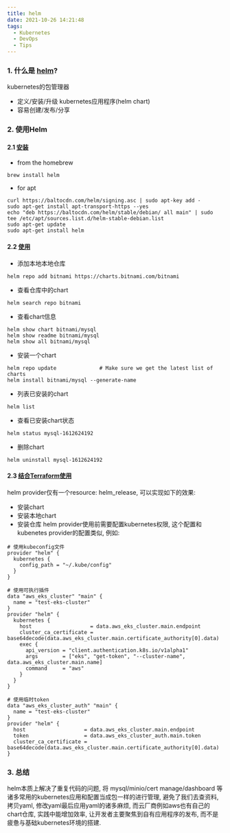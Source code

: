 ```yaml
---
title: helm
date: 2021-10-26 14:21:48
tags:
  - Kubernetes
  - DevOps
  - Tips
---
```


### 1. 什么是 [helm](https://helm.sh/)?
kubernetes的包管理器
- 定义/安装/升级 kubernetes应用程序(helm chart)
- 容易创建/发布/分享

### 2. 使用Helm

#### 2.1 [安装](https://helm.sh/docs/intro/install/)

- from the homebrew
```
brew install helm
```

- for apt
```
curl https://baltocdn.com/helm/signing.asc | sudo apt-key add -
sudo apt-get install apt-transport-https --yes
echo "deb https://baltocdn.com/helm/stable/debian/ all main" | sudo tee /etc/apt/sources.list.d/helm-stable-debian.list
sudo apt-get update
sudo apt-get install helm
```

#### 2.2 [使用](https://helm.sh/docs/intro/using_helm/)

- 添加本地本地仓库
```
helm repo add bitnami https://charts.bitnami.com/bitnami
```

- 查看仓库中的chart
```
helm search repo bitnami
```

- 查看chart信息
```
helm show chart bitnami/mysql
helm show readme bitnami/mysql
helm show all bitnami/mysql
```

- 安装一个chart
```
helm repo update              # Make sure we get the latest list of charts
helm install bitnami/mysql --generate-name
```

- 列表已安装的chart
```
helm list
```

- 查看已安装chart状态
```
helm status mysql-1612624192
```

- 删除chart
```
helm uninstall mysql-1612624192
```

#### 2.3 [结合Terraform使用](https://registry.terraform.io/providers/hashicorp/helm/latest/docs)

helm provider仅有一个resource: helm_release, 可以实现如下的效果:
- 安装chart
- 安装本地chart
- 安装仓库 
helm provider使用前需要配置kubernetes权限, 这个配置和kubenetes provider的配置类似, 例如:
```
# 使用kubeconfig文件
provider "helm" {
  kubernetes {
    config_path = "~/.kube/config"
  }
}

# 使用可执行插件
data "aws_eks_cluster" "main" {
  name = "test-eks-cluster"
}
provider "helm" {
  kubernetes {
    host                   = data.aws_eks_cluster.main.endpoint
    cluster_ca_certificate = base64decode(data.aws_eks_cluster.main.certificate_authority[0].data)
    exec {
      api_version = "client.authentication.k8s.io/v1alpha1"
      args        = ["eks", "get-token", "--cluster-name", data.aws_eks_cluster.main.name]
      command     = "aws"
    }
  }
}

# 使用临时token
data "aws_eks_cluster_auth" "main" {
  name = "test-eks-cluster"
}
provider "helm" {
  host                   = data.aws_eks_cluster.main.endpoint
  token                  = data.aws_eks_cluster_auth.main.token
  cluster_ca_certificate = base64decode(data.aws_eks_cluster.main.certificate_authority[0].data)
}
```

### 3. 总结

helm本质上解决了重复代码的问题, 将 mysql/minio/cert manage/dashboard 等诸多常用的kubernetes应用和配置当成包一样的进行管理, 避免了我们去查资料, 拷贝yaml, 修改yaml最后应用yaml的诸多麻烦, 而云厂商例如aws也有自己的chart仓库, 实践中能增加效率, 让开发者主要聚焦到自有应用程序的发布, 而不是疲惫与基础kubernetes环境的搭建.